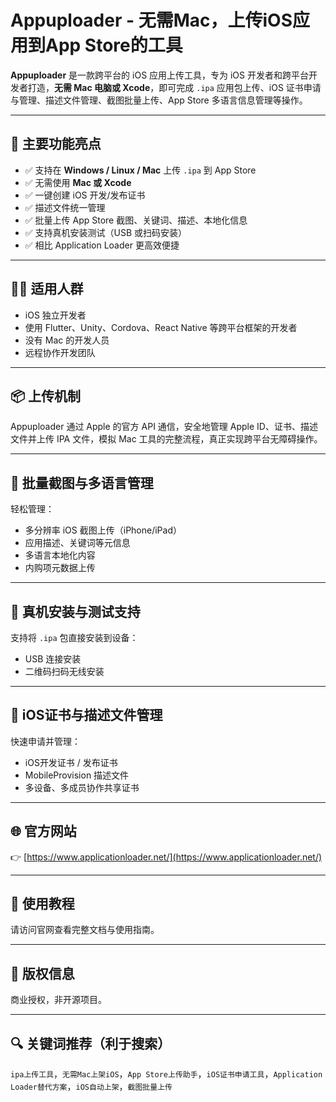 # Appuploader - 无需Mac，上传iOS应用到App Store的工具

**Appuploader** 是一款跨平台的 iOS 应用上传工具，专为 iOS 开发者和跨平台开发者打造，**无需 Mac 电脑或 Xcode**，即可完成 `.ipa` 应用包上传、iOS 证书申请与管理、描述文件管理、截图批量上传、App Store 多语言信息管理等操作。

---

## 🚀 主要功能亮点

- ✅ 支持在 **Windows / Linux / Mac** 上传 `.ipa` 到 App Store
- ✅ 无需使用 **Mac 或 Xcode**
- ✅ 一键创建 iOS 开发/发布证书
- ✅ 描述文件统一管理
- ✅ 批量上传 App Store 截图、关键词、描述、本地化信息
- ✅ 支持真机安装测试（USB 或扫码安装）
- ✅ 相比 Application Loader 更高效便捷

---

## 🧑‍💻 适用人群

- iOS 独立开发者
- 使用 Flutter、Unity、Cordova、React Native 等跨平台框架的开发者
- 没有 Mac 的开发人员
- 远程协作开发团队

---

## 📦 上传机制

Appuploader 通过 Apple 的官方 API 通信，安全地管理 Apple ID、证书、描述文件并上传 IPA 文件，模拟 Mac 工具的完整流程，真正实现跨平台无障碍操作。

---

## 📸 批量截图与多语言管理

轻松管理：
- 多分辨率 iOS 截图上传（iPhone/iPad）
- 应用描述、关键词等元信息
- 多语言本地化内容
- 内购项元数据上传

---

## 📱 真机安装与测试支持

支持将 `.ipa` 包直接安装到设备：
- USB 连接安装
- 二维码扫码无线安装

---

## 🔐 iOS证书与描述文件管理

快速申请并管理：
- iOS开发证书 / 发布证书
- MobileProvision 描述文件
- 多设备、多成员协作共享证书

---

## 🌐 官方网站

👉 [https://www.applicationloader.net/](https://www.applicationloader.net/)

---

## 📖 使用教程

请访问官网查看完整文档与使用指南。

---

## 📣 版权信息

商业授权，非开源项目。

---

## 🔍 关键词推荐（利于搜索）

`ipa上传工具`，`无需Mac上架iOS`，`App Store上传助手`，`iOS证书申请工具`，`Application Loader替代方案`，`iOS自动上架`，`截图批量上传`
